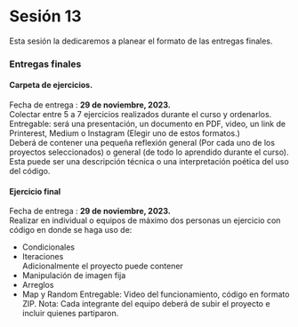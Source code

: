 # Sesión 13

Esta sesión la dedicaremos a planear el formato de las entregas finales. 

### Entregas finales

#### Carpeta de ejercicios. 
Fecha de entrega : __29 de noviembre, 2023.__  
Colectar entre 5 a 7 ejercicios realizados durante el curso y ordenarlos.    
Entregable: será una presentación, un documento en PDF, video, un link de Printerest, Medium o Instagram (Elegir uno de estos formatos.)  
Deberá de contener una pequeña reflexión general (Por cada uno de los proyectos seleccionados) o general (de todo lo aprendido durante el curso). Esta puede ser una descripción técnica o una interpretación poética del uso del código.   

#### Ejercicio final 
Fecha de entrega : __29 de noviembre, 2023.__  
Realizar en individual o equipos de máximo dos personas un ejercicio con código en donde se haga uso de:   
- Condicionales
- Iteraciones   
Adicionalmente el proyecto puede contener   
- Manipulación de imagen fija
- Arreglos
- Map y Random
Entregable: Video del funcionamiento, código en formato ZIP.
Nota: Cada integrante del equipo deberá de subir el proyecto e incluir quienes partiparon. 

